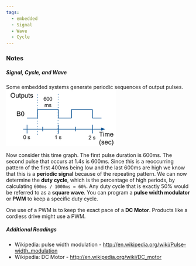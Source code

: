 ```yaml
---
tags:
  - embedded
  - Signal
  - Wave
  - Cycle
---
```


### Notes

##### Signal, Cycle, and Wave
Some embedded systems generate periodic sequences of output pulses.
<img src="../Resources/periodic signal.png" width="300">

Now consider this time graph. The first pulse duration is 600ms. The second pulse that occurs at 1.4s is 600ms. Since this is a reoccurring pattern of the first 400ms being low and the last 600ms are high we know that this is a **periodic signal** because of the repeating pattern. We can now determine the **duty cycle**, which is the percentage of high periods, by calculating `600ms / 1000ms = 60%`. Any duty cycle that is exactly 50% would be referred to as a **square wave**. You can program a **pulse width modulator** or **PWM** to keep a specific duty cycle. 

One use of a PWM is to keep the exact pace of a **DC Motor**. Products like a cordless drive might use a PWM. 

##### Additional Readings
- Wikipedia: pulse width modulation - http://en.wikipedia.org/wiki/Pulse-width_modulation
- Wikipedia: DC Motor - http://en.wikipedia.org/wiki/DC_motor